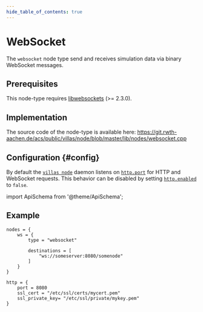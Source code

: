 ```yaml
---
hide_table_of_contents: true
---
```


# WebSocket

The `websocket` node type send and receives simulation data via binary WebSocket messages.

## Prerequisites

This node-type requires [libwebsockets](http://libwebsockets.org) (>= 2.3.0).

## Implementation

The source code of the node-type is available here:
https://git.rwth-aachen.de/acs/public/villas/node/blob/master/lib/nodes/websocket.cpp

## Configuration {#config}

By default the [`villas node`](../usage/villas-node.md) daemon listens on [`http.port`](../config/http.md#port) for HTTP and WebSocket requests.
This behavior can be disabled by setting [`http.enabled`](../config/http.md#) to `false`.

import ApiSchema from '@theme/ApiSchema';

<ApiSchema id="node" example pointer="#/components/schemas/websocket" />

## Example

``` url="external/node/etc/examples/nodes/websocket.conf" title="node/etc/examples/nodes/websocket.conf"
nodes = {
	ws = {
		type = "websocket"

		destinations = [
			"ws://someserver:8080/somenode"
		]
	}
}

http = {
	port = 8080
	ssl_cert = "/etc/ssl/certs/mycert.pem"
	ssl_private_key= "/etc/ssl/private/mykey.pem"
}
```
